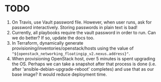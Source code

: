 # TODO

1. On Travis, use Vault password file. However, when user runs, ask for password interactively.
Storing passwords in plain text is bad!
1. Currently, all playbooks require the vault password in order to run. Can we do better? If so, update the docs too.
1. In Terraform, dynamically generate provisioning/inventories/openstack/hosts using the value of
`"${openstack_networking_floatingip_v2.nexus.address}"`.
1. When provisioning OpenStack host, over 5 minutes is spent upgrading the OS. Perhaps we can take a snapshot after
that process is done (i.e. after 'ansible-debian-upgrade-reboot' completes) and use that as our base image? It would
reduce deployment time.

